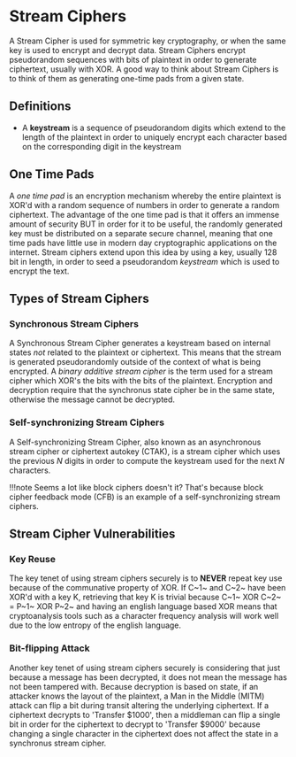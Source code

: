 # Stream Ciphers

A Stream Cipher is used for symmetric key cryptography, or when the same key is used to encrypt and decrypt data. Stream Ciphers encrypt pseudorandom sequences with bits of plaintext in order to generate ciphertext, usually with XOR. A good way to think about Stream Ciphers is to think of them as generating one-time pads from a given state. 


## Definitions

- A **keystream** is a sequence of pseudorandom digits which extend to the length of the plaintext in order to uniquely encrypt each character based on the corresponding digit in the keystream

## One Time Pads

A *one time pad* is an encryption mechanism whereby the entire plaintext is XOR'd with a random sequence of numbers in order to generate a random ciphertext. The advantage of the one time pad is that it offers an immense amount of security BUT in order for it to be useful, the randomly generated key must be distributed on a separate secure channel, meaning that one time pads have little use in modern day cryptographic applications on the internet. Stream ciphers extend upon this idea by using a key, usually 128 bit in length, in order to seed a pseudorandom *keystream* which is used to encrypt the text.

## Types of Stream Ciphers

### Synchronous Stream Ciphers

A Synchronous Stream Cipher generates a keystream based on internal states *not* related to the plaintext or ciphertext. This means that the stream is generated pseudorandomly outside of the context of what is being encrypted. A *binary additive stream cipher* is the term used for a stream cipher which XOR's the bits with the bits of the plaintext. Encryption and decryption require that the synchronus state cipher be in the same state, otherwise the message cannot be decrypted. 

### Self-synchronizing Stream Ciphers

A Self-synchronizing Stream Cipher, also known as an asynchronous stream cipher or ciphertext autokey (CTAK), is a stream cipher which uses the previous *N* digits in order to compute the keystream used for the next *N* characters.

!!!note
	Seems a lot like block ciphers doesn't it? That's because block cipher feedback mode (CFB) is an example of a self-synchronizing stream ciphers.

## Stream Cipher Vulnerabilities

### Key Reuse

The key tenet of using stream ciphers securely is to **NEVER** repeat key use because of the communative property of XOR. If C~1~ and C~2~ have been XOR'd with a key K, retrieving that key K is trivial because C~1~ XOR C~2~ = P~1~ XOR P~2~ and having an english language based XOR means that cryptoanalysis tools such as a character frequency analysis will work well due to the low entropy of the english language.

### Bit-flipping Attack

Another key tenet of using stream ciphers securely is considering that just because a message has been decrypted, it does not mean the message has not been tampered with. Because decryption is based on state, if an attacker knows the layout of the plaintext, a Man in the Middle (MITM) attack can flip a bit during transit altering the underlying ciphertext. If a ciphertext decrypts to 'Transfer $1000', then a middleman can flip a single bit in order for the ciphertext to decrypt to 'Transfer $9000' because changing a single character in the ciphertext does not affect the state in a synchronus stream cipher.